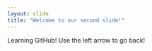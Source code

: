 ```yaml
---
layout: slide
title: "Welcome to our second slide!"
---
```

Learning GitHub!
Use the left arrow to go back!
